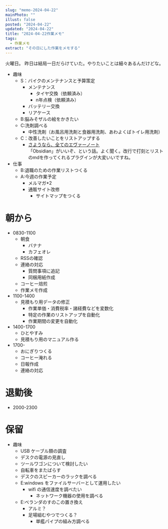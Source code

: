 ```yaml
---
slug: "memo-2024-04-22"
mainPhoto: ""
illust: false
posted: "2024-04-22"
updated: "2024-04-22"
title: "2024-04-22作業メモ"
tags:
  - 作業メモ
extract: "その日にした作業をメモする"
---
```


火曜日。
昨日は結局一日だらけていた。やりたいことは細々あるんだけどな。

- 趣味
  - S：バイクのメンテナンスと予算策定
    - メンテナンス
      - タイヤ交換（依頼済み）
      - n年点検（依頼済み）
    - バッテリー交換
    - リアケース
  - B:脳みそザルの絵をかきたい
  - C:洗剤調べる
    - 中性洗剤（お風呂用洗剤と食器用洗剤、あわよくばトイレ用洗剤）
  - C：改善したいことをリストアップする 
    - [さようなら、全てのエヴァーノート](https://honeshabri.hatenablog.com/entry/Evernote_to_Obsidian)  
  「Obsidian」がいいぞ、という話。よく聞く。改行で打刻とリストのmdを作ってくれるプラグインが大変いいですね。
- 仕事
  - B:退職のための作業リストつくる
  - A:今週の作業予定
    - メルマガ*2
    - 通販サイト改修
      - サイトマップをつくる

# 朝から

- 0830-1100
  - 朝食
    - バナナ
    - カフェオレ
  - RSSの確認
  - 連絡の対応
    - 質問事項に追記
    - 同梱用紙作成
  - コーヒー焙煎
  - 作業メモ作成
- 1100-1400
  - 見積もり用データの修正
    - 作業単価・消費税率・諸経費などを変数化
    - 特定の作業のリストアップを自動化
    - 作業期間の変更を自動化
- 1400-1700
  - ひとやすみ
  - 見積もり用のマニュアル作る
- 1700-
  - おにぎりつくる
  - コーヒー淹れる
  - 日報作成
  - 連絡の対応

# 退勤後

- 2000-2300
      

# 保留

- 趣味
  - USB ケーブル類の調査
  - デスクの電源の見直し
  - ツールワゴンについて検討したい
  - 自転車をまたばらす
  - デスクのスピーカーのラックを調べる
  - E:windows をファイルサーバーとして運用したい
    - wifi の通信速度を調べたい
      - ネットワーク機器の使用を調べる
  - E:ベランダのすのこの置き換え
    - アルミ？
    - 足場組むやつでつくる？
      - 単艦パイプの組み方調べる
